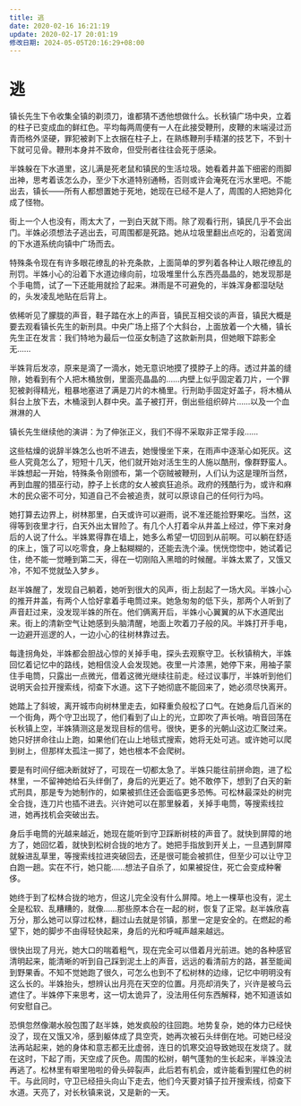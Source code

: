 ```yaml
---
title: 逃
date: 2020-02-16 16:21:19
update: 2020-02-17 20:01:19
修改日期: 2024-05-05T20:16:29+08:00
---
```


# 逃

镇长先生下令收集全镇的剃须刀，谁都猜不透他想做什么。长秋镇广场中央，立着的柱子已变成血的鲜红色。平均每两周便有一人在此接受鞭刑，皮鞭的末端浸过沥青而格外坚硬，罪犯被剥下上衣捆在柱子上，在熟练鞭刑手精湛的技艺下，不到十下就可见骨。鞭刑本身并不致命，但受刑者往往会死于感染。

半姝躲在下水道里，这儿满是死老鼠和镇民的生活垃圾。她看着井盖下细密的雨脚出神，思考着该怎么办，至少下水道特别通畅，否则或许会淹死在污水里吧。不能出去，镇长——所有人都想置她于死地，她现在已经不是人了，周围的人把她异化成了怪物。

街上一个人也没有，雨太大了，一到白天就下雨。除了观看行刑，镇民几乎不会出门。半姝必须想法子逃出去，可周围都是死路。她从垃圾里翻出点吃的，沿着宽阔的下水道系统向镇中广场而去。

特殊条令现在有许多眼花缭乱的补充条款，上面简单的罗列着各种让人眼花缭乱的刑罚。半姝小心的沿着下水道边缘向前，垃圾堆里什么东西亮晶晶的，她发现那是个手电筒，试了一下还能用就捡了起来。淋雨是不可避免的，半姝浑身都湿哒哒的，头发凌乱地贴在后背上。

依稀听见了朦胧的声音，鞋子踏在水上的声音，镇民互相交谈的声音，镇民大概是要去观看镇长先生的新刑具。中央广场上搭了个大斜台，上面放着一个大桶，镇长先生正在发言：我们特地为最后一位巫女制造了这款新刑具，但她眼下踪影全无……

半姝背后发凉，原来是滴了一滴水，她无意识地摸了摸脖子上的痔。透过井盖的缝隙，她看到有个人把木桶放倒，里面亮晶晶的……内壁上似乎固定着刀片，一个罪犯被剥得精光，粗暴地塞进了满是刀片的木桶里。行刑助手固定好盖子，将木桶从斜台上放下去，木桶滚到人群中央。盖子被打开，倒出些组织碎片……以及一个血淋淋的人

镇长先生继续他的演讲：为了伸张正义，我们不得不采取非正常手段……

这些枯燥的说辞半姝怎么也听不进去，她慢慢坐下来，在雨声中逐渐心如死灰。这些人究竟怎么了，短短十几天，他们就开始对活生生的人施以酷刑，像群野蛮人。半姝想起一开始，特殊条令刚颁布，第一个窃贼被鞭刑，人们认为这是理所当然，再到血腥的猎巫行动，脖子上长痣的女人被疯狂追杀。政府的残酷行为，或许和麻木的民众密不可分，知道自己不会被追责，就可以原谅自己的任何行为吗。

她打算去边界上，树林那里，白天或许可以避雨，说不准还能捡野果吃。当然，这得等到夜里才行，白天外出太冒险了。有几个人打着伞从井盖上经过，停下来对身后的人说了什么。半姝累得靠在墙上，她多么希望一切回到从前啊。可以躺在舒适的床上，饿了可以吃零食，身上黏糊糊的，还能去洗个澡。恍恍惚惚中，她试着记住，绝不能一觉睡到第二天，得在一切刚陷入黑暗的时候醒。半姝太累了，又饿又冷，不知不觉就坠入梦乡。

赵半姝醒了，发现自己躺着，她听到很大的风声，街上刮起了一场大风。半姝小心的推开井盖，有两个人恰好拿着手电筒过来。她急匆匆的低下头，那两个人听到了声音赶过来，没发现半姝的所在。他们俩离开后，半姝小心翼翼的从下水道爬出来。街上的清新空气让她感到头脑清醒，地面上吹着刀子般的风。半姝打开手电，一边避开巡逻的人，一边小心的往树林靠过去。

每逢拐角处，半姝都会胆战心惊的关掉手电，探头去观察守卫。长秋镇稍大，半姝回忆着记忆中的路线，她相信没人会发现她。夜里一片漆黑，她停下来，用袖子蒙住手电筒，只露出一点微光，借着这微光继续往前走。经过议事厅，半姝听到他们说明天会拉开搜索线，彻查下水道。这下子她彻底不能回来了，她必须尽快离开。

她踏上了斜坡，离开城市向树林里走去，如释重负般松了口气。在她身后几百米的一个街角，两个守卫出现了，他们看到了山上的光，立即吹了声长哨。哨音回荡在长秋镇上空，半姝猜测这是发现目标的信号。很快，更多的光朝山这边汇聚过来。她只好拼命往山上跑，如果他们在山上地毯式搜索，她将无处可逃。或许她可以爬到树上，但那样太孤注一掷了，她也根本不会爬树。

要是有时间仔细决断就好了，可现在一切都太急了。半姝只能往前拼命跑，进了松林里，一不留神她给石头绊倒了，身后的光更近了。她不敢停下，想到了白天的新式刑具，那是专为她制作的，如果被抓住还会面临更多恐怖。可松林最深处的树完全合拢，连刀片也插不进去。兴许她可以在那里躲着，关掉手电筒，等搜索线拉进，她再找机会突破出去。

身后手电筒的光越来越近，她现在能听到守卫踩断树枝的声音了。就快到屏障的地方了，她回忆着，就快到松树合拢的地方了。她把手指放到开关上，一旦遇到屏障就躲进乱草里，等搜索线拉进突破回去，还是很可能会被抓住，但至少可以让守卫白跑一趟。实在不行，她只能……想法子自杀了，如果被捉住，死亡会变成种奢侈。

她终于到了松林合拢的地方，但这儿完全没有什么屏障。地上一棵草也没有，泥土全是松软、乱糟糟的，就像……那些原本合在一起的树，恢复了正常。赵半姝欣喜万分，那么她可以穿过松林，翻过山去就是邻镇，那里一定是安全的。在燃起的希望下，她的脚步不由得轻快起来，身后的光和呼喊声越来越远。

很快出现了月光，她大口的喘着粗气，现在完全可以借着月光前进。她的各种感官清明起来，能清晰的听到自己踩到泥土上的声音，远远的看清前方的路，甚至能闻到野果香。不知不觉她跑了很久，可怎么也到不了松树林的边缘，记忆中明明没有这么长的。半姝抬头，想辨认出月亮在天空的位置。月亮却消失了，兴许是被乌云遮住了。半姝停下来思考，这一切太诡异了，没法用任何东西解释，她不知道该如何安慰自己。

恐惧忽然像潮水般包围了赵半姝，她发疯般的往回跑。地势复杂，她的体力已经快没了，现在又饿又冷，感到躯体成了具空壳，她再次被石头绊倒在地。可她已经没法再站起来，她的身体和意志都无比虚弱，连日的饥寒交迫导致她现在发烧了。就在这时，下起了雨，天空成了灰色。周围的松树，朝气蓬勃的生长起来，半姝没法再逃了。松林里有噼里啪啦的骨头碎裂声，此后若有机会，或许能看到猩红色的树干。与此同时，守卫已经扭头向山下走去，他们今天要对镇子拉开搜索线，彻查下水道。天亮了，对长秋镇来说，又是新的一天。